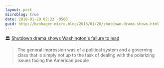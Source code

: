 ```yaml
---
layout: post
microblog: true
date: 2018-01-20 02:22 -0500
guid: http://benhager.micro.blog/2018/01/20/shutdown-drama-shows.html
---
```

🏛 [Shutdown drama shows Washington's failure to lead](http://www.cnn.com/2018/01/20/politics/government-shutdown-schumer-trump-mcconnell/index.html)

> The general impression was of a political system and a governing class that is simply not up to the task of dealing with the polarizing issues facing the American people
